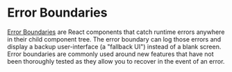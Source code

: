 # Error Boundaries

[Error Boundaries](https://reactjs.org/docs/error-boundaries.html) are React components that catch runtime errors anywhere in their child component tree. The error boundary can log those errors and display a backup user-interface (a "fallback UI") instead of a blank screen. Error boundaries are commonly used around new features that have not been thoroughly tested as they allow you to recover in the event of an error.

